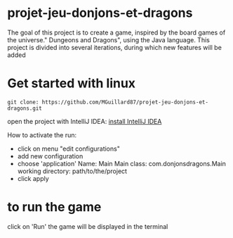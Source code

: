 # projet-jeu-donjons-et-dragons
The goal of this project is to create a game, inspired by the board games of the universe."
Dungeons and Dragons", using the Java language. This project is divided into several
iterations, during which new features will be added

# Get started with linux
```git clone: https://github.com/MGuillard87/projet-jeu-donjons-et-dragons.git```

open the project with IntelliJ IDEA: [install IntelliJ IDEA ](https://www.jetbrains.com/idea/download/#section=linux)

How to activate the run: 
- click on menu "edit configurations" 
- add new configuration
- choose 'application'
    Name: Main
    Main class: com.donjonsdragons.Main
    working directory: path/to/the/project
 - click apply
 
 # to run the game
 click on 'Run'
 the game will be displayed in the terminal
